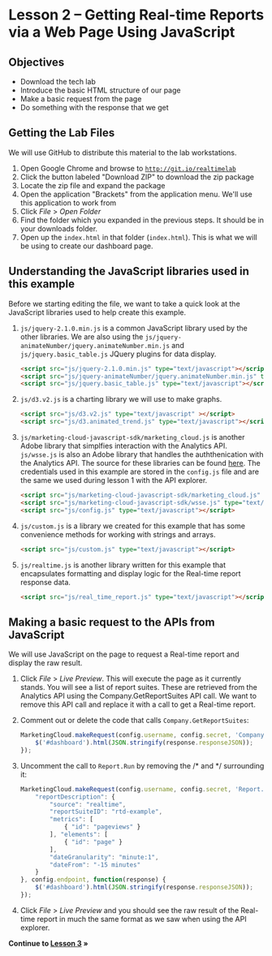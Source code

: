 Lesson 2 – Getting Real-time Reports via a Web Page Using JavaScript
=====

Objectives
-----
*	Download the tech lab
*	Introduce the basic HTML structure of our page
*	Make a basic request from the page
*	Do something with the response that we get

Getting the Lab Files
-----

We will use GitHub to distribute this material to the lab workstations.

1.	Open Google Chrome and browse to <a href="http://git.io/realtimelab" target="_blank">`http://git.io/realtimelab`</a>
2.	Click the button labeled "Download ZIP" to download the zip package
3.  Locate the zip file and expand the package
4.  Open the application "Brackets" from the application menu. We'll use this application to work from
5.	Click *File* > *Open Folder*
6.	Find the folder which you expanded in the previous steps. It should be in your downloads folder.
7.  Open up the `index.html` in that folder (`index.html`). This is what we will be using to create our dashboard page.

Understanding the JavaScript libraries used in this example
-----

Before we starting editing the file, we want to take a quick look at the JavaScript libraries used to help create this example.

1. `js/jquery-2.1.0.min.js` is a common JavaScript library used by the other libraries. We are also using the `js/jquery-animateNumber/jquery.animateNumber.min.js` and `js/jquery.basic_table.js` JQuery plugins for data display.

	```html
    <script src="js/jquery-2.1.0.min.js" type="text/javascript"></script>
    <script src="js/jquery-animateNumber/jquery.animateNumber.min.js" type="text/javascript"></script>
    <script src="js/jquery.basic_table.js" type="text/javascript"></script>    
    ```

2.	`js/d3.v2.js` is a charting library we will use to make graphs.

	```html
    <script src="js/d3.v2.js" type="text/javascript" ></script>
    <script src="js/d3.animated_trend.js" type="text/javascript"></script>
    ```

3.	`js/marketing-cloud-javascript-sdk/marketing_cloud.js` is another Adobe library that simplfies interaction with the Analytics API. `js/wsse.js` is also an Adobe library that handles the auththenication with the Analytics API. The source for these libraries can be found [here](https://github.com/Adobe-Marketing-Cloud/marketing-cloud-javascript-sdk). The credentials used in this example are stored in the `config.js` file and are the same we used during lesson 1 with the API explorer.

	```html
    <script src="js/marketing-cloud-javascript-sdk/marketing_cloud.js" type="text/javascript"></script>
    <script src="js/marketing-cloud-javascript-sdk/wsse.js" type="text/javascript"></script>
    <script src="js/config.js" type="text/javascript"></script>    
    ```

4.	`js/custom.js` is a library we created for this example that has some convenience methods for working with strings and arrays.

	```html
	<script src="js/custom.js" type="text/javascript"></script>
	```

5.	`js/realtime.js` is another library written for this example that encapsulates formatting and display logic for the Real-time report response data.
    
	```html    
    <script src="js/real_time_report.js" type="text/javascript"></script>
    ```

Making a basic request to the APIs from JavaScript
-----

We will use JavaScript on the page to request a Real-time report and display the raw result.

1.	Click *File* > *Live Preview*. This will execute the page as it currently stands. You will see a list of report suites. These are retrieved from the Analytics API using the Company.GetReportSuites API call. We want to remove this API call and replace it with a call to get a Real-time report.

2.	Comment out or delete the code that calls `Company.GetReportSuites`:

	```javascript
    MarketingCloud.makeRequest(config.username, config.secret, 'Company.GetReportSuites', {}, config.endpoint, function(response) {
        $('#dashboard').html(JSON.stringify(response.responseJSON));
    });
	```

3.	Uncomment the call to `Report.Run` by removing the /* and */ surrounding it:

	```javascript
    MarketingCloud.makeRequest(config.username, config.secret, 'Report.Run', {
        "reportDescription": {
            "source": "realtime",
            "reportSuiteID": "rtd-example",
            "metrics": [
                { "id": "pageviews" }
            ], "elements": [
                { "id": "page" }
            ],
            "dateGranularity": "minute:1",
            "dateFrom": "-15 minutes"
        }
    }, config.endpoint, function(response) {
        $('#dashboard').html(JSON.stringify(response.responseJSON));
    });
	```

4.  Click *File* > *Live Preview* and you should see the raw result of the Real-time report in much the same format as we saw when using the API explorer.

**Continue to [Lesson 3](../lesson_3#using-real-time-report-data-to-create-a-dashboard) »**

